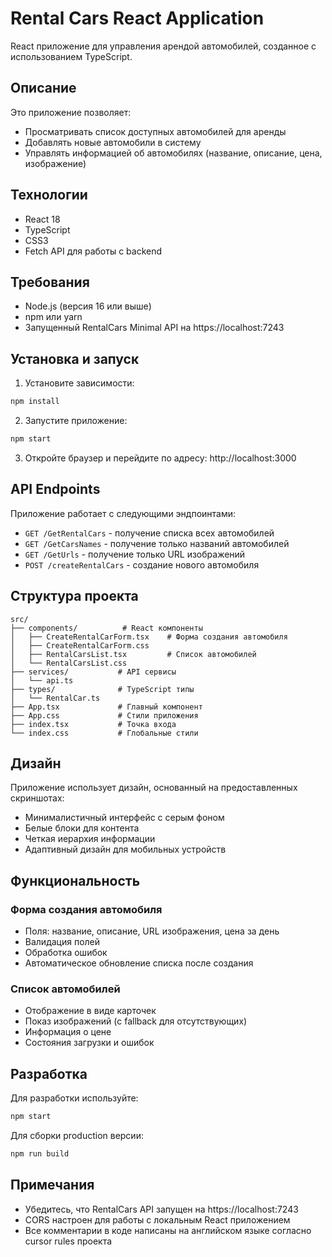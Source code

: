 # Rental Cars React Application

React приложение для управления арендой автомобилей, созданное с использованием TypeScript.

## Описание

Это приложение позволяет:
- Просматривать список доступных автомобилей для аренды
- Добавлять новые автомобили в систему
- Управлять информацией об автомобилях (название, описание, цена, изображение)

## Технологии

- React 18
- TypeScript
- CSS3
- Fetch API для работы с backend

## Требования

- Node.js (версия 16 или выше)
- npm или yarn
- Запущенный RentalCars Minimal API на https://localhost:7243

## Установка и запуск

1. Установите зависимости:
```bash
npm install
```

2. Запустите приложение:
```bash
npm start
```

3. Откройте браузер и перейдите по адресу: http://localhost:3000

## API Endpoints

Приложение работает с следующими эндпоинтами:
- `GET /GetRentalCars` - получение списка всех автомобилей
- `GET /GetCarsNames` - получение только названий автомобилей
- `GET /GetUrls` - получение только URL изображений
- `POST /createRentalCars` - создание нового автомобиля

## Структура проекта

```
src/
├── components/          # React компоненты
│   ├── CreateRentalCarForm.tsx    # Форма создания автомобиля
│   ├── CreateRentalCarForm.css
│   ├── RentalCarsList.tsx         # Список автомобилей
│   └── RentalCarsList.css
├── services/           # API сервисы
│   └── api.ts
├── types/              # TypeScript типы
│   └── RentalCar.ts
├── App.tsx             # Главный компонент
├── App.css             # Стили приложения
├── index.tsx           # Точка входа
└── index.css           # Глобальные стили
```

## Дизайн

Приложение использует дизайн, основанный на предоставленных скриншотах:
- Минималистичный интерфейс с серым фоном
- Белые блоки для контента
- Четкая иерархия информации
- Адаптивный дизайн для мобильных устройств

## Функциональность

### Форма создания автомобиля
- Поля: название, описание, URL изображения, цена за день
- Валидация полей
- Обработка ошибок
- Автоматическое обновление списка после создания

### Список автомобилей
- Отображение в виде карточек
- Показ изображений (с fallback для отсутствующих)
- Информация о цене
- Состояния загрузки и ошибок

## Разработка

Для разработки используйте:
```bash
npm start
```

Для сборки production версии:
```bash
npm run build
```

## Примечания

- Убедитесь, что RentalCars API запущен на https://localhost:7243
- CORS настроен для работы с локальным React приложением
- Все комментарии в коде написаны на английском языке согласно cursor rules проекта


